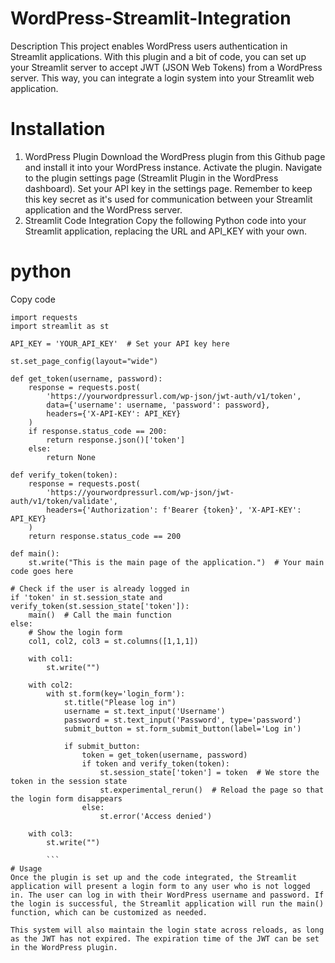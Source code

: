 #   WordPress-Streamlit-Integration
Description
This project enables WordPress users authentication in Streamlit applications. With this plugin and a bit of code, you can set up your Streamlit server to accept JWT (JSON Web Tokens) from a WordPress server. This way, you can integrate a login system into your Streamlit web application.

#  Installation
1. WordPress Plugin
Download the WordPress plugin from this Github page and install it into your WordPress instance.
Activate the plugin.
Navigate to the plugin settings page (Streamlit Plugin in the WordPress dashboard).
Set your API key in the settings page. Remember to keep this key secret as it's used for communication between your Streamlit application and the WordPress server.
2. Streamlit Code Integration
Copy the following Python code into your Streamlit application, replacing the URL and API_KEY with your own.

# python
Copy code

```
import requests
import streamlit as st

API_KEY = 'YOUR_API_KEY'  # Set your API key here

st.set_page_config(layout="wide")

def get_token(username, password):
    response = requests.post(
        'https://yourwordpressurl.com/wp-json/jwt-auth/v1/token',
        data={'username': username, 'password': password},
        headers={'X-API-KEY': API_KEY}
    )
    if response.status_code == 200:
        return response.json()['token']
    else:
        return None

def verify_token(token):
    response = requests.post(
        'https://yourwordpressurl.com/wp-json/jwt-auth/v1/token/validate',
        headers={'Authorization': f'Bearer {token}', 'X-API-KEY': API_KEY}
    )
    return response.status_code == 200

def main():
    st.write("This is the main page of the application.")  # Your main code goes here

# Check if the user is already logged in
if 'token' in st.session_state and verify_token(st.session_state['token']):
    main()  # Call the main function
else:
    # Show the login form
    col1, col2, col3 = st.columns([1,1,1])

    with col1:
        st.write("")

    with col2:
        with st.form(key='login_form'):
            st.title("Please log in")
            username = st.text_input('Username')
            password = st.text_input('Password', type='password')
            submit_button = st.form_submit_button(label='Log in')

            if submit_button:
                token = get_token(username, password)
                if token and verify_token(token):
                    st.session_state['token'] = token  # We store the token in the session state
                    st.experimental_rerun()  # Reload the page so that the login form disappears
                else:
                    st.error('Access denied')

    with col3:
        st.write("")
        
        ```
# Usage
Once the plugin is set up and the code integrated, the Streamlit application will present a login form to any user who is not logged in. The user can log in with their WordPress username and password. If the login is successful, the Streamlit application will run the main() function, which can be customized as needed.

This system will also maintain the login state across reloads, as long as the JWT has not expired. The expiration time of the JWT can be set in the WordPress plugin.
